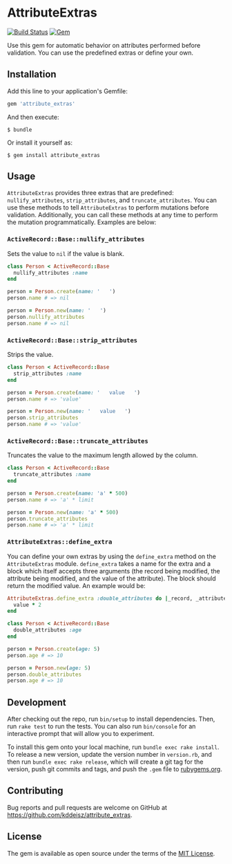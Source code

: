 # AttributeExtras

[![Build Status](https://github.com/kddeisz/attribute_extras/workflows/Main/badge.svg)](https://github.com/kddeisz/attribute_extras/actions)
[![Gem](https://img.shields.io/gem/v/attribute_extras.svg)](https://rubygems.org/gems/attribute_extras)

Use this gem for automatic behavior on attributes performed before validation. You can use the predefined extras or define your own.

## Installation

Add this line to your application's Gemfile:

```ruby
gem 'attribute_extras'
```

And then execute:

    $ bundle

Or install it yourself as:

    $ gem install attribute_extras

## Usage

`AttributeExtras` provides three extras that are predefined: `nullify_attributes`, `strip_attributes`, and `truncate_attributes`. You can use these methods to tell `AttributeExtras` to perform mutations before validation. Additionally, you can call these methods at any time to perform the mutation programmatically. Examples are below:

### `ActiveRecord::Base::nullify_attributes`

Sets the value to `nil` if the value is blank.

```ruby
class Person < ActiveRecord::Base
  nullify_attributes :name
end

person = Person.create(name: '   ')
person.name # => nil

person = Person.new(name: '   ')
person.nullify_attributes
person.name # => nil
```

### `ActiveRecord::Base::strip_attributes`

Strips the value.

```ruby
class Person < ActiveRecord::Base
  strip_attributes :name
end

person = Person.create(name: '   value   ')
person.name # => 'value'

person = Person.new(name: '   value   ')
person.strip_attributes
person.name # => 'value'
```

### `ActiveRecord::Base::truncate_attributes`

Truncates the value to the maximum length allowed by the column.

```ruby
class Person < ActiveRecord::Base
  truncate_attributes :name
end

person = Person.create(name: 'a' * 500)
person.name # => 'a' * limit

person = Person.new(name: 'a' * 500)
person.truncate_attributes
person.name # => 'a' * limit
```

### `AttributeExtras::define_extra`

You can define your own extras by using the `define_extra` method on the `AttributeExtras` module. `define_extra` takes a name for the extra and a block which itself accepts three arguments (the record being modified, the attribute being modified, and the value of the attribute). The block should return the modified value. An example would be:

```ruby
AttributeExtras.define_extra :double_attributes do |_record, _attribute, value|
  value * 2
end

class Person < ActiveRecord::Base
  double_attributes :age
end

person = Person.create(age: 5)
person.age # => 10

person = Person.new(age: 5)
person.double_attributes
person.age # => 10
```

## Development

After checking out the repo, run `bin/setup` to install dependencies. Then, run `rake test` to run the tests. You can also run `bin/console` for an interactive prompt that will allow you to experiment.

To install this gem onto your local machine, run `bundle exec rake install`. To release a new version, update the version number in `version.rb`, and then run `bundle exec rake release`, which will create a git tag for the version, push git commits and tags, and push the `.gem` file to [rubygems.org](https://rubygems.org).

## Contributing

Bug reports and pull requests are welcome on GitHub at https://github.com/kddeisz/attribute_extras.

## License

The gem is available as open source under the terms of the [MIT License](https://opensource.org/licenses/MIT).
